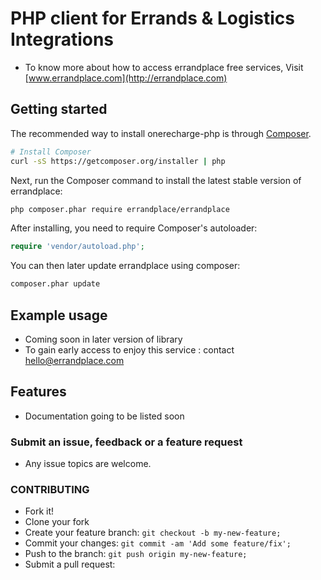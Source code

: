 PHP client for Errands & Logistics Integrations
===============================================

- To know more about how to access errandplace free services, Visit  [www.errandplace.com](http://errandplace.com)

## Getting started

The recommended way to install onerecharge-php is through
[Composer](http://getcomposer.org).

```bash
# Install Composer
curl -sS https://getcomposer.org/installer | php
```

Next, run the Composer command to install the latest stable version of errandplace:

```bash
php composer.phar require errandplace/errandplace
```

After installing, you need to require Composer's autoloader:

```php
require 'vendor/autoload.php';
```

You can then later update errandplace using composer:

 ```bash
composer.phar update
 ```

## Example usage
- Coming soon in later version of library
- To gain early access to enjoy this service : contact [hello@errandplace.com](mailto:hello@errandplace.com)

## Features
- Documentation going to be listed soon

### Submit an issue, feedback or a feature request
- Any issue topics are welcome.

### CONTRIBUTING
 - Fork it!
 - Clone your fork
 - Create your feature branch: `git checkout -b my-new-feature;`
 - Commit your changes: `git commit -am 'Add some feature/fix';`
 - Push to the branch: `git push origin my-new-feature;`
 - Submit a pull request: 

